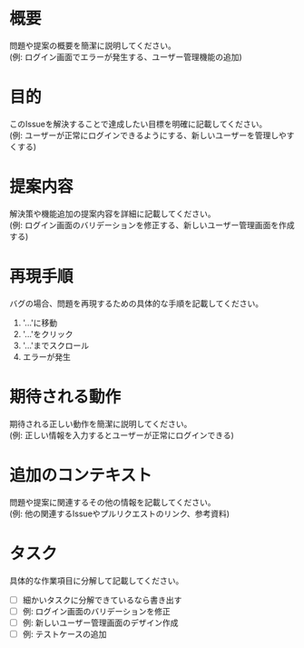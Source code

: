 # 概要
問題や提案の概要を簡潔に説明してください。  
(例: ログイン画面でエラーが発生する、ユーザー管理機能の追加)

# 目的
このIssueを解決することで達成したい目標を明確に記載してください。  
(例: ユーザーが正常にログインできるようにする、新しいユーザーを管理しやすくする)

# 提案内容
解決策や機能追加の提案内容を詳細に記載してください。  
(例: ログイン画面のバリデーションを修正する、新しいユーザー管理画面を作成する)

# 再現手順
バグの場合、問題を再現するための具体的な手順を記載してください。
1. '...'に移動
2. '...'をクリック
3. '...'までスクロール
4. エラーが発生

# 期待される動作
期待される正しい動作を簡潔に説明してください。  
(例: 正しい情報を入力するとユーザーが正常にログインできる)

# 追加のコンテキスト
問題や提案に関連するその他の情報を記載してください。  
(例: 他の関連するIssueやプルリクエストのリンク、参考資料)

# タスク
具体的な作業項目に分解して記載してください。
- [ ] 細かいタスクに分解できているなら書き出す
- [ ] 例: ログイン画面のバリデーションを修正
- [ ] 例: 新しいユーザー管理画面のデザイン作成
- [ ] 例: テストケースの追加
